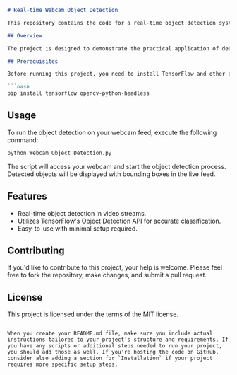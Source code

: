```markdown
# Real-time Webcam Object Detection

This repository contains the code for a real-time object detection system that uses webcam feed integrated with TensorFlow's Object Detection API. The project applies advanced computer vision techniques to detect and classify objects in a live video stream.

## Overview

The project is designed to demonstrate the practical application of deep learning models in real-time scenarios. By utilizing the webcam, the model identifies objects in the video feed and classifies them with their bounding boxes.

## Prerequisites

Before running this project, you need to install TensorFlow and other dependencies:

```bash
pip install tensorflow opencv-python-headless
```

## Usage

To run the object detection on your webcam feed, execute the following command:

```bash
python Webcam_Object_Detection.py
```

The script will access your webcam and start the object detection process. Detected objects will be displayed with bounding boxes in the live feed.

## Features

- Real-time object detection in video streams.
- Utilizes TensorFlow's Object Detection API for accurate classification.
- Easy-to-use with minimal setup required.

## Contributing

If you'd like to contribute to this project, your help is welcome. Please feel free to fork the repository, make changes, and submit a pull request.

## License

This project is licensed under the terms of the MIT license.

```

When you create your README.md file, make sure you include actual instructions tailored to your project's structure and requirements. If you have any scripts or additional steps needed to run your project, you should add those as well. If you're hosting the code on GitHub, consider also adding a section for `Installation` if your project requires more specific setup steps.
